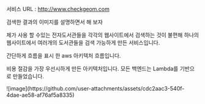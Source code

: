 서비스 URL : http://www.checkgeom.com

<p>검색한 결과의 이미지를 설명하면서 해 보자  </p>

<p>제가 사용 할 수있는 전자도서관들을 각각의 웹사이트에서 검색하는 것이 불편해 하나의 웹사이트에서 
여러개의 도서관들을 검색 가능하게 만든 서비스입니다.
</p>
  






<p> 간단하게 흐름을 표시 한 aws 아키텍처 흐름입니다. </p>
<p> 비용 절감을 가장 우선시하게 만든 아키텍처입니다. 모든 백엔드는 Lambda를 기반으로 만들었습니다.</p>
![image](https://github.com/user-attachments/assets/cdc2aac3-540f-4dae-ae58-af76af5a8335)


